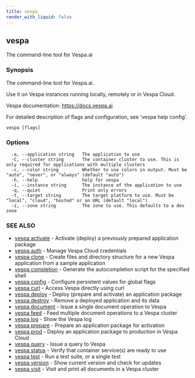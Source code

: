 ```yaml
---
title: vespa
render_with_liquid: false
---
```


## vespa

The command-line tool for Vespa.ai

### Synopsis

The command-line tool for Vespa.ai.

Use it on Vespa instances running locally, remotely or in Vespa Cloud.

Vespa documentation: https://docs.vespa.ai

For detailed description of flags and configuration, see 'vespa help config'.


```
vespa [flags]
```

### Options

```
  -a, --application string   The application to use
  -C, --cluster string       The container cluster to use. This is only required for applications with multiple clusters
  -c, --color string         Whether to use colors in output. Must be "auto", "never", or "always" (default "auto")
  -h, --help                 help for vespa
  -i, --instance string      The instance of the application to use
  -q, --quiet                Print only errors
  -t, --target string        The target platform to use. Must be "local", "cloud", "hosted" or an URL (default "local")
  -z, --zone string          The zone to use. This defaults to a dev zone
```

### SEE ALSO

* [vespa activate](vespa_activate.html)	 - Activate (deploy) a previously prepared application package
* [vespa auth](vespa_auth.html)	 - Manage Vespa Cloud credentials
* [vespa clone](vespa_clone.html)	 - Create files and directory structure for a new Vespa application from a sample application
* [vespa completion](vespa_completion.html)	 - Generate the autocompletion script for the specified shell
* [vespa config](vespa_config.html)	 - Configure persistent values for global flags
* [vespa curl](vespa_curl.html)	 - Access Vespa directly using curl
* [vespa deploy](vespa_deploy.html)	 - Deploy (prepare and activate) an application package
* [vespa destroy](vespa_destroy.html)	 - Remove a deployed application and its data
* [vespa document](vespa_document.html)	 - Issue a single document operation to Vespa
* [vespa feed](vespa_feed.html)	 - Feed multiple document operations to a Vespa cluster
* [vespa log](vespa_log.html)	 - Show the Vespa log
* [vespa prepare](vespa_prepare.html)	 - Prepare an application package for activation
* [vespa prod](vespa_prod.html)	 - Deploy an application package to production in Vespa Cloud
* [vespa query](vespa_query.html)	 - Issue a query to Vespa
* [vespa status](vespa_status.html)	 - Verify that container service(s) are ready to use
* [vespa test](vespa_test.html)	 - Run a test suite, or a single test
* [vespa version](vespa_version.html)	 - Show current version and check for updates
* [vespa visit](vespa_visit.html)	 - Visit and print all documents in a Vespa cluster

